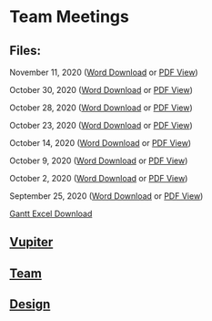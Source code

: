 # Team Meetings

## Files:

November 11, 2020 ([Word Download](https://ams0187.github.io/Vupiter/Minutes/11_11_2020.docx) or 
[PDF View](https://ams0187.github.io/Vupiter/Minutes/11_11_2020.pdf))

October 30, 2020 ([Word Download](https://ams0187.github.io/Vupiter/Minutes/10_30_2020.docx) or 
[PDF View](https://ams0187.github.io/Vupiter/Minutes/10_30_2020.pdf))

October 28, 2020 ([Word Download](https://ams0187.github.io/Vupiter/Minutes/10_28_2020.docx) or 
[PDF View](https://ams0187.github.io/Vupiter/Minutes/10_28_2020.pdf))

October 23, 2020 ([Word Download](https://ams0187.github.io/Vupiter/Minutes/10_23_2020.docx) or 
[PDF View](https://ams0187.github.io/Vupiter/Minutes/10_23_2020.pdf))

October 14, 2020 ([Word Download](https://ams0187.github.io/Vupiter/Minutes/10_14_2020.docx) or 
[PDF View](https://ams0187.github.io/Vupiter/Minutes/10_14_2020.pdf))

October 9, 2020 ([Word Download](https://ams0187.github.io/Vupiter/Minutes/10_9_2020.docx) or 
[PDF View](https://ams0187.github.io/Vupiter/Minutes/10_9_2020.pdf))

October 2, 2020 ([Word Download](https://ams0187.github.io/Vupiter/Minutes/10_2_2020.docx) or 
[PDF View](https://ams0187.github.io/Vupiter/Minutes/10_2_2020.pdf))

September 25, 2020 ([Word Download](https://ams0187.github.io/Vupiter/Minutes/9_25_2020.docx) or 
[PDF View](https://ams0187.github.io/Vupiter/Minutes/9_25_2020.pdf))

[Gantt Excel Download](https://ams0187.github.io/Vupiter/Minutes/VupiterGantt.xlsx)

## [Vupiter](https://ams0187.github.io/Vupiter/)

## [Team](https://ams0187.github.io/Vupiter/members)

## [Design](https://ams0187.github.io/Vupiter/design)

